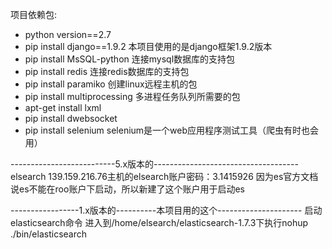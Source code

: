 项目依赖包:
- python version==2.7
- pip install django==1.9.2 本项目使用的是django框架1.9.2版本
- pip install MsSQL-python 连接mysql数据库的支持包
- pip install redis 连接redis数据库的支持包
- pip install paramiko 创建linux远程主机的包
- pip install multiprocessing 多进程任务队列所需要的包
- apt-get install lxml
- pip install dwebsocket
- pip install selenium selenium是一个web应用程序测试工具（爬虫有时也会用）


--------------------------5.x版本的------------------------------------
elsearch
139.159.216.76主机的elsearch账户密码：3.1415926
因为es官方文档说es不能在roo账户下启动，所以新建了这个账户用于启动es

-----------------1.x版本的----------本项目用的这个---------------------
启动elasticsearch命令
进入到/home/elsearch/elasticsearch-1.7.3下执行nohup ./bin/elasticsearch
